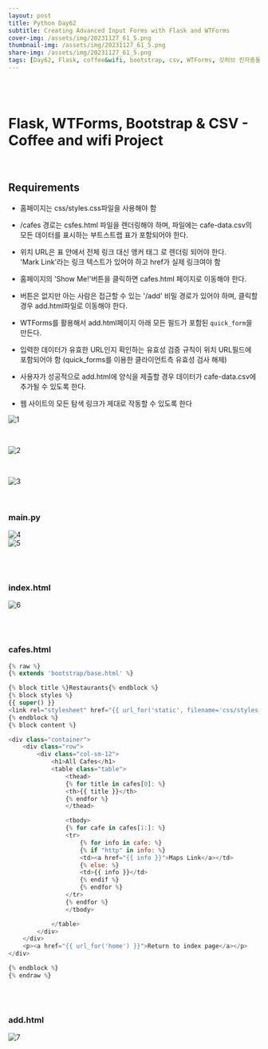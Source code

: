 ```yaml
---
layout: post
title: Python Day62
subtitle: Creating Advanced Input Forms with Flask and WTForms
cover-img: /assets/img/20231127_61_5.png
thumbnail-img: /assets/img/20231127_61_5.png
share-img: /assets/img/20231127_61_5.png
tags: [Day62, Flask, coffee&wifi, bootstrap, csv, WTForms, 깃허브 진자충돌, raw tag, jinja]
---
```

       
<br><br>
         
# Flask, WTForms, Bootstrap & CSV - Coffee and wifi Project  

<br>
  
## Requirements   
  
- 홈페이지는 css/styles.css파일을 사용해야 함  
  
- /cafes 경로는 csfes.html 파일을 렌더링해야 하며, 파일에는 cafe-data.csv의 모든 데이터를 표시하는 부트스트랩 표가 포함되어야 한다.  
  
- 위치 URL은 표 안에서 전체 링크 대신 앵커 태그 <a>로 렌더링 되어야 한다.   
'Mark Link'라는 링크 텍스트가 있어야 하고 href가 실제 링크여야 함   
  
- 홈페이지의 'Show Me!'버튼을 클릭하면 cafes.html 페이지로 이동해야 한다.  
  
- 버튼은 없지만 아는 사람은 접근할 수 있는 '/add' 비밀 경로가 있어야 하며, 클릭할 경우 add.html파일로 이동해야 한다.  
  
- WTForms를 활용해서 add.html페이지 아래 모든 필드가 포함된 `quick_form`을 만든다.  
  
- 입력한 데이터가 유효한 URL인지 확인하는 유효성 검증 규칙이 위치 URL필드에 포함되어야 함 (quick_forms를 이용한 클라이언트측 유효성 검사 해제)  
  
- 사용자가 성공적으로 add.html에 양식을 제출할 경우 데이터가 cafe-data.csv에 추가될 수 있도록 한다.  
  
- 웹 사이트의 모든 탐색 링크가 제대로 작동할 수 있도록 한다  
  
![1](/assets/img/20231128_62_1.png)  

<br>

![2](/assets/img/20231128_62_2.png)

<br>

![3](/assets/img/20231128_62_3.png)

<br>

### main.py  
  
![4](/assets/img/20231128_62_4.png)  
![5](/assets/img/20231128_62_5.png)  

<br><br>
  
### index.html  
  
![6](/assets/img/20231128_62_6.png)  

<br><br>
  
### cafes.html  
  
```javascript  
{% raw %}
{% extends 'bootstrap/base.html' %}

{% block title %}Restaurants{% endblock %}
{% block styles %}
{{ super() }}
<link rel="stylesheet" href="{{ url_for('static', filename='css/styles.css') }}">
{% endblock %}
{% block content %}

<div class="container">
    <div class="row">
        <div class="col-sm-12">
            <h1>All Cafes</h1>
            <table class="table">
                <thead>
                {% for title in cafes[0]: %}
                <th>{{ title }}</th>
                {% endfor %}
                </thead>

                <tbody>
                {% for cafe in cafes[1:]: %}
                <tr>
                    {% for info in cafe: %}
                    {% if "http" in info: %}
                    <td><a href="{{ info }}">Maps Link</a></td>
                    {% else: %}
                    <td>{{ info }}</td>
                    {% endif %}
                    {% endfor %}
                </tr>
                {% endfor %}
                </tbody>

            </table>
        </div>
    </div>
    <p><a href="{{ url_for('home') }}">Return to index page</a></p>
</div>

{% endblock %}
{% endraw %}
```

<br><br>
  
### add.html  
  
![7](/assets/img/20231128_62_7.png)  

<br>

